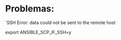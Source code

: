 # Problemas:

`SSH Error: data could not be sent to the remote host


export ANSIBLE_SCP_IF_SSH=y


